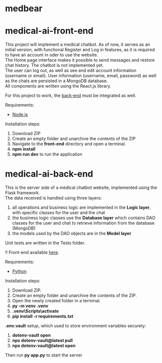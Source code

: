 # medbear

# medical-ai-front-end

This project will implement a medical chatbot. As of now, it serves as an initial version, with functional Register and Log in features, as it is required to have an account in oder to use the website. \
The Home page interface makes it possible to send messages and restore chat history. The chatbot is not implemented yet.\
The user can log out, as well as see and edit account information (username or email). 
User information (username, email, password) as well as the chats are persisted in a MongoDB database.\
All components are written using the React.js library.

For this project to work, the [back-end](https://github.com/ioana-manghiuc/medical-ai-back-end) must be integrated as well.

Requirements:
- [Node.js](https://nodejs.org/en/download)

Installation steps:
1. Download ZIP
2. Create an empty folder and unarchive the contents of the ZIP
3. Navigate to the **front-end** directory and open a terminal.
4. **npm install**
5. **npm run dev** to run the application

# medical-ai-back-end

This is the server side of a medical chatbot website, implemented using the Flask framework.\
The data received is handled using three layers:
1. all operations and business logic are implemented in the **Logic layer**, with specific classes for the user and the chat
2. the business logic classes use the **Database layer** which contains DAO classes for the user and chat to retrieve information from the database (MongoDB)
3. the models used by the DAO objects are in the **Model layer**

Unit tests are written in the Tests folder.

!! Front-end available [here](https://github.com/ioana-manghiuc/medical-ai-front-end).

Requirements:
- [Python](https://www.python.org/downloads/)

Installation steps:
1. Download ZIP.
2. Create an empty folder and unarchive the contents of the ZIP.
3. Open the newly created folder in a terminal.
4. **py -m venv .venv**
5. **.venv\Scripts\activate**
6. **pip install -r requirements.txt**

**.env.vault** setup, which used to store environment variables securely:
1. **dotenv-vault open**
2. **npx dotenv-vault@latest pull**
3. **npx dotenv-vault@latest open**

Then run **py app.py** to start the server